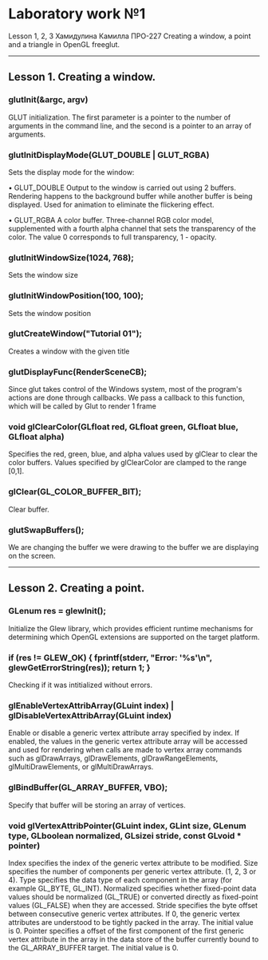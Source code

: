 # Laboratory work №1
Lesson 1, 2, 3
Хамидулина Камилла ПРО-227
Creating a window, a point and a triangle in OpenGL freeglut.
____
## Lesson 1. Creating a window.
### glutInit(&argc, argv)
GLUT initialization. The first parameter is a pointer to the number of arguments in the command line, and the second is a pointer to an array of arguments.

### glutInitDisplayMode(GLUT_DOUBLE | GLUT_RGBA)
Sets the display mode for the window:
  
•	GLUT_DOUBLE Output to the window is carried out using 2 buffers. Rendering happens to the background buffer while another buffer is being displayed. Used for animation to eliminate the flickering effect.
  
•	GLUT_RGBA A color buffer. Three-channel RGB color model, supplemented with a fourth alpha channel that sets the transparency of the color. The value 0 corresponds to full transparency, 1 - opacity.

### glutInitWindowSize(1024, 768);
Sets the window size

### glutInitWindowPosition(100, 100);
Sets the window position

### glutCreateWindow("Tutorial 01");
Creates a window with the given title

### glutDisplayFunc(RenderSceneCB);
Since glut takes control of the Windows system, most of the program's actions are done through callbacks. We pass a callback to this function, which will be called by Glut to render 1 frame

### void glClearColor(GLfloat red, GLfloat green, GLfloat blue, GLfloat alpha)
Specifies the red, green, blue, and alpha values used by glClear to clear the color buffers. Values specified by glClearColor are clamped to the range [0,1].

### glClear(GL_COLOR_BUFFER_BIT);
Clear buffer.

### glutSwapBuffers();
We are changing the buffer we were drawing to the buffer we are displaying on the screen.
____
## Lesson 2. Creating a point.

### GLenum res = glewInit();
Initialize the Glew library, which provides efficient runtime mechanisms for determining which OpenGL extensions are supported on the target platform.
### if (res != GLEW_OK) { fprintf(stderr, "Error: '%s'\n", glewGetErrorString(res)); return 1; }
Checking if it was intitialized without errors.
### glEnableVertexAttribArray(GLuint index) | glDisableVertexAttribArray(GLuint index)
Enable or disable a generic vertex attribute array specified by index. If enabled, the values in the generic vertex attribute array will be accessed and used for rendering when calls are made to vertex array commands such as glDrawArrays, glDrawElements, glDrawRangeElements, glMultiDrawElements, or glMultiDrawArrays.
### glBindBuffer(GL_ARRAY_BUFFER, VBO);
Specify that buffer will be storing an array of vertices.
### void glVertexAttribPointer(GLuint index, GLint size, GLenum type, GLboolean normalized, GLsizei stride, const GLvoid * pointer)
Index specifies the index of the generic vertex attribute to be modified. 
Size specifies the number of components per generic vertex attribute. (1, 2, 3 or 4). 
Type specifies the data type of each component in the array (for example GL_BYTE, GL_INT).
Normalized specifies whether fixed-point data values should be normalized (GL_TRUE) or converted directly as fixed-point values (GL_FALSE) when they are accessed.
Stride specifies the byte offset between consecutive generic vertex attributes. If 0, the generic vertex attributes are understood to be tightly packed in the array. The initial value is 0.
Pointer specifies a offset of the first component of the first generic vertex attribute in the array in the data store of the buffer currently bound to the GL_ARRAY_BUFFER target. The initial value is 0.
### 
